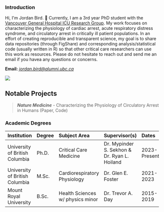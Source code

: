 ### Introduction
Hi, I'm Jordan Bird. 👋 Currently, I am a 3rd year PhD student with the [Vancouver General Hospital ICU Research Group](https://www.cerebriresearch.ca/team/). My work focuses on characterizing the physiology of cardiac arrest, acute respiratory distress syndrome, and circulatory arrest in critically ill patient populations. In an effort of creating reproducible and transparent science, my goal is to share data repositories (through FigShare) and corresponding analysis/statistical code (usually written in R) so that other critical care researchers can use this work as resources. Please do not hesitate to reach out and send me an email if you havea any questions or concerns.  

**Email:** *<jordan.bird@alumni.ubc.ca>*

![](https://komarev.com/ghpvc/?username=BirdImaging&color=002145)

## Notable Projects

> ***Nature Medicine*** - Characterizing the Physiology of Circulatory Arrest in Humans (Paper, Code)


### Academic Degrees
|Institution|Degree|Subject Area|Supervisor(s)|Dates|
|:----------|:-----|:-----|:-----|:----|
|University of British Columbia|Ph.D.|Critical Care Medicine|Dr. Mypinder S. Sekhon & Dr. Ryan L. Hoiland|2023-Present|
|University of British Columbia|M.Sc.|Cardiorespiratory Physiology|Dr. Glen E. Foster|2021-2023|
|Mount Royal University|B.Sc.|Health Sciences w/ physics minor|Dr. Trevor A. Day|2015-2019|
